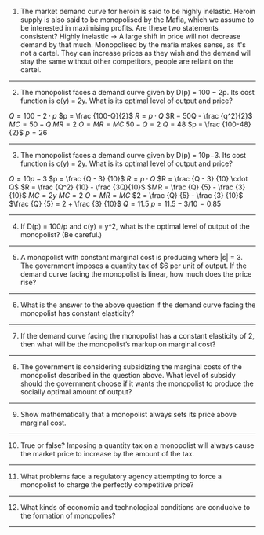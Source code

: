 1. The market demand curve for heroin is said to be highly inelastic. Heroin supply is also said to be monopolised by the Mafia, which we assume to be interested in maximising profits. Are these two statements consistent?
Highly inelastic -> A large shift in price will not decrease demand by that much.
Monopolised by the mafia makes sense, as it's not a cartel. They can increase prices as they wish and the demand will stay the same without other competitors, people are reliant on the cartel. 


---
2. The monopolist faces a demand curve given by D(p) = 100 − 2p. Its cost function is c(y) = 2y. What is its optimal level of output and price?

$Q = 100 - 2\cdot p$ 
$p = \frac {100-Q}{2}$ 
$R = p \cdot Q$
$R = 50Q - \frac {q^2}{2}$ 
$MC = 50 - Q$
$MR = 2$
$O = MR = MC$
$50 - Q = 2$
$Q = 48$
$p = \frac {100-48}{2}$ 
$p = 26$ 

---
3. The monopolist faces a demand curve given by D(p) = 10p−3. Its cost function is c(y) = 2y. What is its optimal level of output and price?

$Q = 10p - 3$
$p = \frac {Q - 3} {10}$
$R = p \cdot Q$
$R = \frac {Q - 3} {10} \cdot Q$
$R = \frac {Q^2} {10} - \frac {3Q}{10}$
$MR = \frac {Q} {5} - \frac {3} {10}$
$MC = 2y$
$MC = 2$
$O = MR = MC$
$2 = \frac {Q} {5} - \frac {3} {10}$
$\frac {Q} {5} = 2 + \frac {3} {10}$
$Q = 11.5$
$p = 11.5 - 3 / 10 = 0.85$

---
4. If D(p) = 100/p and c(y) = y^2, what is the optimal level of output of the monopolist? (Be careful.)
---
5. A monopolist with constant marginal cost is producing where |ε| = 3. The government imposes a quantity tax of $6 per unit of output. If the demand curve facing the monopolist is linear, how much does the price rise?
---
6. What is the answer to the above question if the demand curve facing the monopolist has constant elasticity?
---
7. If the demand curve facing the monopolist has a constant elasticity of 2, then what will be the monopolist’s markup on marginal cost?
---
8. The government is considering subsidizing the marginal costs of the monopolist described in the question above. What level of subsidy should the government choose if it wants the monopolist to produce the socially optimal amount of output?
---
9. Show mathematically that a monopolist always sets its price above marginal cost.
---
10. True or false? Imposing a quantity tax on a monopolist will always cause the market price to increase by the amount of the tax.
---
11. What problems face a regulatory agency attempting to force a monopolist to charge the perfectly competitive price?
---
12. What kinds of economic and technological conditions are conducive to the formation of monopolies?
---
